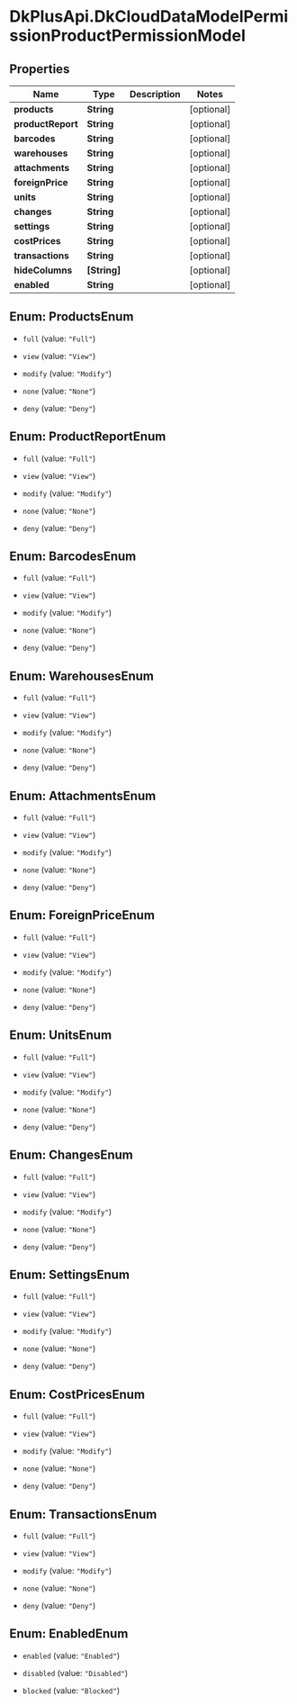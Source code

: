 # DkPlusApi.DkCloudDataModelPermissionProductPermissionModel

## Properties
Name | Type | Description | Notes
------------ | ------------- | ------------- | -------------
**products** | **String** |  | [optional] 
**productReport** | **String** |  | [optional] 
**barcodes** | **String** |  | [optional] 
**warehouses** | **String** |  | [optional] 
**attachments** | **String** |  | [optional] 
**foreignPrice** | **String** |  | [optional] 
**units** | **String** |  | [optional] 
**changes** | **String** |  | [optional] 
**settings** | **String** |  | [optional] 
**costPrices** | **String** |  | [optional] 
**transactions** | **String** |  | [optional] 
**hideColumns** | **[String]** |  | [optional] 
**enabled** | **String** |  | [optional] 


<a name="ProductsEnum"></a>
## Enum: ProductsEnum


* `full` (value: `"Full"`)

* `view` (value: `"View"`)

* `modify` (value: `"Modify"`)

* `none` (value: `"None"`)

* `deny` (value: `"Deny"`)




<a name="ProductReportEnum"></a>
## Enum: ProductReportEnum


* `full` (value: `"Full"`)

* `view` (value: `"View"`)

* `modify` (value: `"Modify"`)

* `none` (value: `"None"`)

* `deny` (value: `"Deny"`)




<a name="BarcodesEnum"></a>
## Enum: BarcodesEnum


* `full` (value: `"Full"`)

* `view` (value: `"View"`)

* `modify` (value: `"Modify"`)

* `none` (value: `"None"`)

* `deny` (value: `"Deny"`)




<a name="WarehousesEnum"></a>
## Enum: WarehousesEnum


* `full` (value: `"Full"`)

* `view` (value: `"View"`)

* `modify` (value: `"Modify"`)

* `none` (value: `"None"`)

* `deny` (value: `"Deny"`)




<a name="AttachmentsEnum"></a>
## Enum: AttachmentsEnum


* `full` (value: `"Full"`)

* `view` (value: `"View"`)

* `modify` (value: `"Modify"`)

* `none` (value: `"None"`)

* `deny` (value: `"Deny"`)




<a name="ForeignPriceEnum"></a>
## Enum: ForeignPriceEnum


* `full` (value: `"Full"`)

* `view` (value: `"View"`)

* `modify` (value: `"Modify"`)

* `none` (value: `"None"`)

* `deny` (value: `"Deny"`)




<a name="UnitsEnum"></a>
## Enum: UnitsEnum


* `full` (value: `"Full"`)

* `view` (value: `"View"`)

* `modify` (value: `"Modify"`)

* `none` (value: `"None"`)

* `deny` (value: `"Deny"`)




<a name="ChangesEnum"></a>
## Enum: ChangesEnum


* `full` (value: `"Full"`)

* `view` (value: `"View"`)

* `modify` (value: `"Modify"`)

* `none` (value: `"None"`)

* `deny` (value: `"Deny"`)




<a name="SettingsEnum"></a>
## Enum: SettingsEnum


* `full` (value: `"Full"`)

* `view` (value: `"View"`)

* `modify` (value: `"Modify"`)

* `none` (value: `"None"`)

* `deny` (value: `"Deny"`)




<a name="CostPricesEnum"></a>
## Enum: CostPricesEnum


* `full` (value: `"Full"`)

* `view` (value: `"View"`)

* `modify` (value: `"Modify"`)

* `none` (value: `"None"`)

* `deny` (value: `"Deny"`)




<a name="TransactionsEnum"></a>
## Enum: TransactionsEnum


* `full` (value: `"Full"`)

* `view` (value: `"View"`)

* `modify` (value: `"Modify"`)

* `none` (value: `"None"`)

* `deny` (value: `"Deny"`)




<a name="EnabledEnum"></a>
## Enum: EnabledEnum


* `enabled` (value: `"Enabled"`)

* `disabled` (value: `"Disabled"`)

* `blocked` (value: `"Blocked"`)




